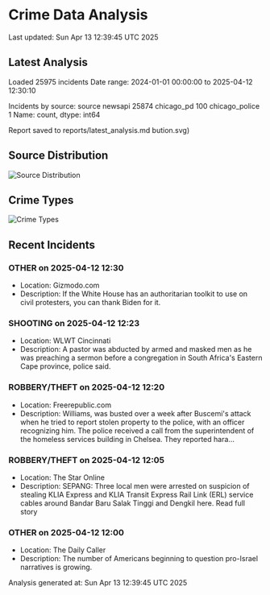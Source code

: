 # Crime Data Analysis
Last updated: Sun Apr 13 12:39:45 UTC 2025

## Latest Analysis

Loaded 25975 incidents
Date range: 2024-01-01 00:00:00 to 2025-04-12 12:30:10

Incidents by source:
source
newsapi           25874
chicago_pd          100
chicago_police        1
Name: count, dtype: int64

Report saved to reports/latest_analysis.md
bution.svg)

## Source Distribution
![Source Distribution](images/source_distribution.svg)

## Crime Types
![Crime Types](images/crime_types.svg)

## Recent Incidents

### OTHER on 2025-04-12 12:30
- Location: Gizmodo.com
- Description: If the White House has an authoritarian toolkit to use on civil protesters, you can thank Biden for it.


### SHOOTING on 2025-04-12 12:23
- Location: WLWT Cincinnati
- Description: A pastor was abducted by armed and masked men as he was preaching a sermon before a congregation in South Africa's Eastern Cape province, police said.


### ROBBERY/THEFT on 2025-04-12 12:20
- Location: Freerepublic.com
- Description: Williams, was busted over a week after Buscemi's attack when he tried to report stolen property to the police, with an officer recognizing him. The police received a call from the superintendent of the homeless services building in Chelsea. They reported hara…


### ROBBERY/THEFT on 2025-04-12 12:05
- Location: The Star Online
- Description: SEPANG: Three local men were arrested on suspicion of stealing KLIA Express and KLIA Transit Express Rail Link (ERL) service cables around Bandar Baru Salak Tinggi and Dengkil here. Read full story


### OTHER on 2025-04-12 12:00
- Location: The Daily Caller
- Description: The number of Americans beginning to question pro-Israel narratives is growing.

Analysis generated at: Sun Apr 13 12:39:45 UTC 2025
